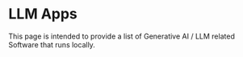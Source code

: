 # LLM Apps

This page is intended to provide a list of Generative AI / LLM related Software that runs locally.

